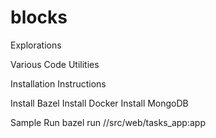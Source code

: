 # blocks
Explorations

Various Code Utilities

Installation Instructions

Install Bazel
Install Docker
Install MongoDB

Sample Run
bazel run //src/web/tasks_app:app

